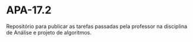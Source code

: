 # APA-17.2
Repositório para publicar as tarefas passadas pela professor na disciplina de Análise e projeto de algoritmos.
